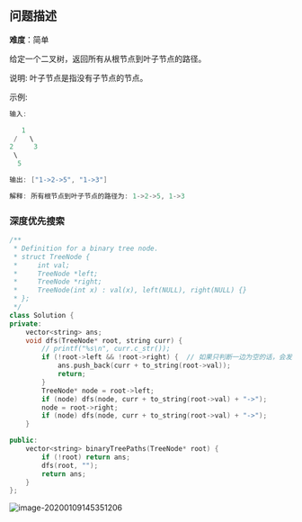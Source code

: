 ## 问题描述

**难度**：简单

给定一个二叉树，返回所有从根节点到叶子节点的路径。

说明: 叶子节点是指没有子节点的节点。

示例:

```C++
输入:

   1
 /   \
2     3
 \
  5

输出: ["1->2->5", "1->3"]

解释: 所有根节点到叶子节点的路径为: 1->2->5, 1->3
```



### 深度优先搜索

```C++
/**
 * Definition for a binary tree node.
 * struct TreeNode {
 *     int val;
 *     TreeNode *left;
 *     TreeNode *right;
 *     TreeNode(int x) : val(x), left(NULL), right(NULL) {}
 * };
 */
class Solution {
private:
    vector<string> ans;
    void dfs(TreeNode* root, string curr) {        
        // printf("%s\n", curr.c_str());
        if (!root->left && !root->right) {	// 如果只判断一边为空的话，会发现重复添加
            ans.push_back(curr + to_string(root->val));
            return;
        }
        TreeNode* node = root->left;
        if (node) dfs(node, curr + to_string(root->val) + "->");
        node = root->right;
        if (node) dfs(node, curr + to_string(root->val) + "->");
    }

public:
    vector<string> binaryTreePaths(TreeNode* root) {
        if (!root) return ans;
        dfs(root, "");
        return ans;
    }
};
```

![image-20200109145351206](../../../assets/image-20200109145351206.png)